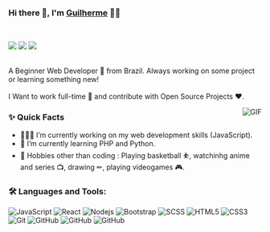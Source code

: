 ### Hi there 👋, I'm [Guilherme](https://github.com/aman-atg) 👨‍💻

<br/>

<a href="https://www.linkedin.com/in/guilherme-coutinho-de-moura-3b9137192/"><img src="https://img.shields.io/badge/-LinkedIn-0077B5?style=for-the-badge&logo=Linkedin&logoColor=white"></img></a>
<a href="mailto:coutinhodemouraguilherme@gmail.com"><img src="https://img.shields.io/badge/-Gmail-D14836?style=for-the-badge&logo=Gmail&logoColor=white"></img></a>
<a href="mailto:coutinhodemouraguilherme@gmail.com"><img src="https://img.shields.io/badge/-Telegram-black?style=for-the-badge&logo=Telegram&logoColor=white"></img></a>
<br/>
<br/>

<p>
A Beginner Web Developer 🚀 from Brazil. Always working on some project or learning something new!
<br/>
<br/>
I Want to work full-time 💸 and contribute with Open Source Projects ❤️.
</p>


  <img align="right" alt="GIF" src="https://media.giphy.com/media/MC6eSuC3yypCU/giphy.gif" />
  
### ✨ Quick Facts

- 👨🏽‍💻 I’m currently working on my web development skills (JavaScript).
- 🌱 I’m currently learning PHP and Python.
- 🎿 Hobbies other than coding : Playing basketball ⛹, watchinhg anime and series 📺, drawing ✏, playing videogames 🎮.

### 🛠️ Languages and Tools:

![JavaScript](https://img.shields.io/badge/-JavaScript-black?style=flat-square&logo=javascript)
![React](https://img.shields.io/badge/-React-black?style=flat-square&logo=react)
![Nodejs](https://img.shields.io/badge/-Nodejs-black?style=flat-square&logo=Node.js)
![Bootstrap](https://img.shields.io/badge/-Bootstrap-black?style=flat-square&logo=bootstrap)
![SCSS](https://img.shields.io/badge/-SCSS-black?style=flat-square&logo=SASS)
![HTML5](https://img.shields.io/badge/-HTML5-black?style=flat-square&logo=html5&logoColor=white)
![CSS3](https://img.shields.io/badge/-CSS3-black?style=flat-square&logo=css3)
![Git](https://img.shields.io/badge/-Git-black?style=flat-square&logo=git)
![GitHub](https://img.shields.io/badge/-GitHub-black?style=flat-square&logo=github)
![GitHub](https://img.shields.io/badge/-Python-black?style=flat-square&logo=python)
![GitHub](https://img.shields.io/badge/-PHP-black?style=flat-square&logo=php)

